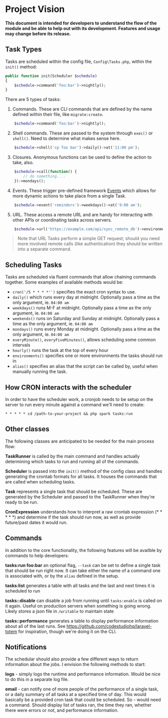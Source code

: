 # Project Vision

**This document is intended for developers to understand the flow of the module and be able to help out with
its development. Features and usage may change before its release.**

## Task Types

Tasks are scheduled within the config file, `Config\Tasks.php`, within the `init()` method: 

```php
public function init(Scheduler $schedule)
{
	$schedule->command('foo:bar')->nightly();
}
``` 

There are 5 types of tasks: 

1. Commands. These are CLI commands that are defined by the name defined within their file, like `migrate:create`.

```php
	$schedule->command('foo:bar')->nightly();
``` 

2. Shell commands. These are passed to the system through `exec()` or `shell()`. Need to determine what makes 
sense here. 

```php
	$schedule->shell('cp foo bar')->daily()->at('11:00 pm');
``` 

3. Closures. Anonymous functions can be used to define the action to take, also.

```php
	$schedule->call(function() { 
		// do something.... 
	})->mondays();
```

4. Events. These trigger pre-defined framework [Events](https://codeigniter4.github.io/CodeIgniter4/extending/events.html)
which allows for more dynamic actions to take place from a single Task.

```php
	$schedule->event('reminders')->weekdays()->at('9:00 am');
```

5. URL. These access a remote URL and are handy for interacting with other APIs or coordinating tasks across servers.

```php
	$schedule->url('https://example.com/api/sync_remote_db')->environments('production')->everyTuesday(););
```

> Note that URL Tasks perform a simple GET request; should you need more involved remote calls (like authentication)
they should be written into a separate command.

## Scheduling Tasks

Tasks are scheduled via fluent commands that allow chaining commands together. Some examples of available methods
would be: 

- `cron('/5 * * * *'')` specifies the exact cron syntax to use.
- `daily()` which runs every day at midnight. Optionally pass a time as the only argument, ie. `04:00 am`
- `weekdays()` runs M-F at midnight. Optionally pass a time as the only argument, ie. `04:00 am` 
- `weekends()` runs on Saturday and Sunday at midnight. Optionally pass a time as the only argument, ie. `04:00 am`
- `mondays()` runs every Monday at midnight. Optionally pass a time as the only argument, ie. `04:00 am`
- `everyMinute()`, `everyFiveMinutes()`, allows scheduling some common intervals
- `hourly()` runs the task at the top of every hour
- `environments()` specifies one or more environments the tasks should run in
- `alias()` specifies an alias that the script can be called by, useful when manually running the task. 

## How CRON interacts with the scheduler

In order to have the scheduler work, a cronjob needs to be setup on the server to run every minute against a
command we'll need to create: 

```
* * * * * cd /path-to-your-project && php spark tasks:run
```

## Other classes

The following classes are anticipated to be needed for the main process flow:

**TaskRunner** is called by the main command and handles actually determining which tasks to run and 
running all of the commands.

**Scheduler** is passed into the `init()` method of the config class and handles generating the crontab formats
for all tasks. It houses the commands that are called when scheduling tasks. 

**Task** represents a single task that should be scheduled. These are generated by the Scheduler and passed
to the TaskRunner when they're ready to be run. 

**CronExpression** understands how to interpret a raw crontab expression (* * * * *) and determine if the task 
should run now, as well as provide future/past dates it would run. 

## Commands

In addition to the core functionality, the following features will be availble by commands to help developers:

**tasks:run foo:bar** an optional flag, `--task` can be set to define a single task that should be run right now.
It can take either the name of a command one is associated with, or by the `alias` defined in the setup.

**tasks:list** generates a table with all tasks and the last and next times it is scheduled to run

**tasks::disable** can disable a job from running until `tasks:enable`  is called on it again. Useful
on production servers when something is going wrong. Likely stores a json file in `/writable` to maintain state

**tasks::performance** generates a table to display performance information about all of the last runs. 
See https://github.com/codestudiohq/laravel-totem for inspiration, though we're doing it on the CLI.

## Notifications

The schedular should also provide a few different ways to return information about the jobs. I envision the 
following methods to start: 

**logs** - simply logs the runtime and performance information. Would be nice to do this in a separate log file.

**email** - can notify one of more people of the performance of a single task, or a daily summary of all tasks
at a specified time of day. This would basically be a provided cron task that could be scheduled. So - would 
need a command. Should display list of tasks ran, the time they ran, whether there were errors or not, and 
performance information.  
